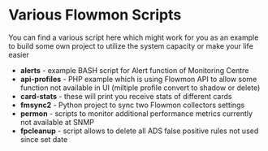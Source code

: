 # Various Flowmon Scripts
You can find a various script here which might work for you as an example to build some own project to utilize the system capacity or make your life easier

- **alerts** - example BASH script for Alert function of Monitoring Centre
- **api-profiles** - PHP example which is using Flowmon API to allow some function not available in UI (miltiple profile convert to shadow or delete)
- **card-stats** - these will print you receive stats of different cards
- **fmsync2** - Python project to sync two Flowmon collectors settings
- **permon** - scripts to monitor additional performance metrics currently not available at SNMP
- **fpcleanup** - script allows to delete all ADS false positive rules not used since set date
